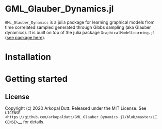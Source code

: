 # GML_Glauber_Dynamics.jl


``GML_Glauber_Dynamics`` is a julia package for learning graphical models from time correlated sampled generated through Gibbs sampling (aka Glauber dynamics). It is built on top of the julia package ``GraphicalModelLearning.jl`` ([see package here](https://github.com/lanl-ansi/GraphicalModelLearning.jl)).

Installation
============


Getting started
===============

License
-------
Copyright (c) 2020 Arkopal Dutt. Released under the MIT License. See `LICENSE <https://github.com/arkopaldutt/GML_Glauber_Dynamics.jl/blob/master/LICENSE>`__ for details.
